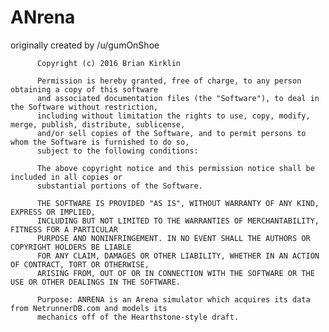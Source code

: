 # ANrena
originally created by /u/gumOnShoe

          Copyright (c) 2016 Brian Kirklin

          Permission is hereby granted, free of charge, to any person obtaining a copy of this software 
          and associated documentation files (the "Software"), to deal in the Software without restriction, 
          including without limitation the rights to use, copy, modify, merge, publish, distribute, sublicense, 
          and/or sell copies of the Software, and to permit persons to whom the Software is furnished to do so, 
          subject to the following conditions:

          The above copyright notice and this permission notice shall be included in all copies or 
          substantial portions of the Software.

          THE SOFTWARE IS PROVIDED "AS IS", WITHOUT WARRANTY OF ANY KIND, EXPRESS OR IMPLIED, 
          INCLUDING BUT NOT LIMITED TO THE WARRANTIES OF MERCHANTABILITY, FITNESS FOR A PARTICULAR 
          PURPOSE AND NONINFRINGEMENT. IN NO EVENT SHALL THE AUTHORS OR COPYRIGHT HOLDERS BE LIABLE
          FOR ANY CLAIM, DAMAGES OR OTHER LIABILITY, WHETHER IN AN ACTION OF CONTRACT, TORT OR OTHERWISE, 
          ARISING FROM, OUT OF OR IN CONNECTION WITH THE SOFTWARE OR THE USE OR OTHER DEALINGS IN THE SOFTWARE.

          Purpose: ANRENA is an Arena simulator which acquires its data from NetrunnerDB.com and models its 
          mechanics off of the Hearthstone-style draft.
		
